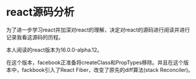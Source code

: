 # react源码分析

为了进一步学习react并加深对react的理解，决定对react的源码进行阅读并进行记录我看这源码的历程。

本人阅读的react版本为16.0.0-alpha.12。

在这个版本，facebook正准备将createClass和PropTypes移除。并且在这个版本中，fackbook引入了React Fiber，改变了原先的diff算法\(stack Reconciler\)。

